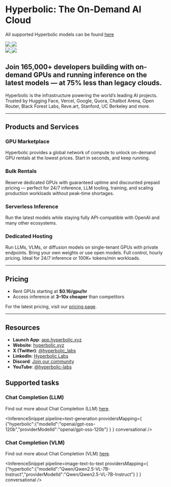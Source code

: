 <!---
WARNING

This markdown file has been generated from a script. Please do not edit it directly.

### Template

If you want to update the content related to hyperbolic's description, please edit the template file under `https://github.com/huggingface/hub-docs/tree/main/scripts/inference-providers/templates/providers/hyperbolic.handlebars`.

### Logos

If you want to update hyperbolic's logo, upload a file by opening a PR on https://huggingface.co/datasets/huggingface/documentation-images/tree/main/inference-providers/logos. Ping @wauplin and @celinah on the PR to let them know you uploaded a new logo.
Logos must be in .png format and be named `hyperbolic-light.png` and `hyperbolic-dark.png`. Visit https://huggingface.co/settings/theme to switch between light and dark mode and check that the logos are displayed correctly.

### Generation script

For more details, check out the `generate.ts` script: https://github.com/huggingface/hub-docs/blob/main/scripts/inference-providers/scripts/generate.ts.
--->

# Hyperbolic: The On-Demand AI Cloud

<Tip>

All supported Hyperbolic models can be found [here](https://huggingface.co/models?inference_provider=hyperbolic&sort=trending)

</Tip>

<div class="flex justify-center">
    <a href="https://hyperbolic.xyz/" target="_blank">
        <img class="block dark:hidden" src="https://huggingface.co/datasets/huggingface/documentation-images/resolve/main/inference-providers/logos/hyperbolic-light.png"/>
        <img class="hidden dark:block" src="https://huggingface.co/datasets/huggingface/documentation-images/resolve/main/inference-providers/logos/hyperbolic-dark.png"/>
    </a>
</div>

<div class="flex">
    <a href="https://huggingface.co/Hyperbolic" target="_blank">
        <img class="block dark:hidden" src="https://huggingface.co/datasets/huggingface/badges/resolve/main/follow-us-on-hf-lg.svg"/>
        <img class="hidden dark:block" src="https://huggingface.co/datasets/huggingface/badges/resolve/main/follow-us-on-hf-lg-dark.svg"/>
    </a>
</div>

## Join 165,000+ developers building with on-demand GPUs and running inference on the latest models — at 75% less than legacy clouds.

Hyperbolic is the infrastructure powering the world’s leading AI projects. Trusted by Hugging Face, Vercel, Google, Quora, Chatbot Arena, Open Router, Black Forest Labs, Reve.art, Stanford, UC Berkeley and more.

---

## Products and Services

### **GPU Marketplace**
Hyperbolic provides a global network of compute to unlock on-demand GPU rentals at the lowest prices. Start in seconds, and keep running.

### **Bulk Rentals**
Reserve dedicated GPUs with guaranteed uptime and discounted prepaid pricing — perfect for 24/7 inference, LLM tooling, training, and scaling production workloads without peak-time shortages.

### **Serverless Inference**
Run the latest models while staying fully API-compatible with OpenAI and many other ecosystems.

### **Dedicated Hosting**
Run LLMs, VLMs, or diffusion models on single-tenant GPUs with private endpoints. Bring your own weights or use open models. Full control, hourly pricing. Ideal for 24/7 inference or 100K+ tokens/min workloads.

---

## Pricing

- Rent GPUs starting at **$0.16/gpu/hr**
- Access inference at **3–10x cheaper** than competitors

For the latest pricing, visit our [pricing page](https://hyperbolic.xyz/pricing?utm_source=hf_docs).

---

## Resources

- **Launch App**: [app.hyperbolic.xyz](https://hyperbolic.xyz/?utm_source=hf_docs)
- **Website**: [hyperbolic.xyz](https://hyperbolic.xyz/?utm_source=hf_doc)
- **X (Twitter)**: [@hyperbolic_labs](https://x.com/hyperbolic_labs)
- **LinkedIn**: [Hyperbolic Labs](https://www.linkedin.com/company/hyperbolic-labs/)
- **Discord**: [Join our community](https://discord.com/invite/hyperbolic)
- **YouTube**: [@hyperbolic-labs](https://www.youtube.com/@hyperbolic-labs)

## Supported tasks


### Chat Completion (LLM)

Find out more about Chat Completion (LLM) [here](../tasks/chat-completion).

<InferenceSnippet
    pipeline=text-generation
    providersMapping={ {"hyperbolic":{"modelId":"openai/gpt-oss-120b","providerModelId":"openai/gpt-oss-120b"} } }
conversational />


### Chat Completion (VLM)

Find out more about Chat Completion (VLM) [here](../tasks/chat-completion).

<InferenceSnippet
    pipeline=image-text-to-text
    providersMapping={ {"hyperbolic":{"modelId":"Qwen/Qwen2.5-VL-7B-Instruct","providerModelId":"Qwen/Qwen2.5-VL-7B-Instruct"} } }
conversational />


